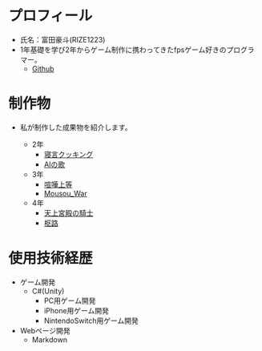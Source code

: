 &nbsp;

# プロフィール

- 氏名：富田豪斗(RIZE1223)
- 1年基礎を学び2年からゲーム制作に携わってきたfpsゲーム好きのプログラマー。
  - [Github](https://github.com/RIZE1223)


#  制作物
- 私が制作した成果物を紹介します。
    
  - 2年
    - [寝言クッキング](pages/negoto.md)
    - [AIの歌](pages/AI.md)
  - 3年
    - [喧嘩上等](pages/kenka.md)
    - [Mousou_War](pages/Mousou.md)
  - 4年
    - [天上宮殿の騎士](pages/tenzyou.md)
    - [枢路](pages/suji.md)
  


#  使用技術経歴
- ゲーム開発
  - C#(Unity)
    - PC用ゲーム開発
    - iPhone用ゲーム開発
    - NintendoSwitch用ゲーム開発
- Webページ開発
  - Markdown  

